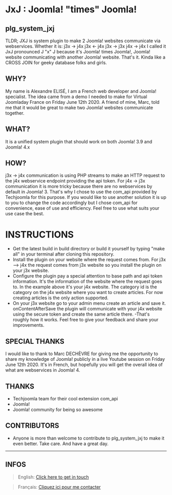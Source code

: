 # JxJ : Joomla! "times" Joomla!

## plg_system_jxj
TLDR; JXJ is system plugin to make 2 Joomla! websites communicate via webservices.
Whether it is:
j3x -> j4x
j3x <- j4x
j3x -> j3x
j4x -> j4x
I called it JxJ pronounced J "x" J because it's Joomla! times Joomla!, Joomla! website communicating with another Joomla! website. That's it. Kinda like a CROSS JOIN for geeky database folks and girls.


## WHY?
My name is Alexandre ELISÉ, I am a French web developer and Joomla! specialist. The idea came from a demo I needed to make for Virtual Joomladay France on Friday June 12th 2020. A friend of mine, Marc, told me that it would be great to make two Joomla! websites communicate together. 

## WHAT?
It is a unified system plugin that should work on both Joomla! 3.9 and Joomla! 4.x

## HOW?
j3x -> j4x communication is using PHP streams to make an HTTP request to the j4x webservice endpoint providing the api token.
For j4x -> j3x communication it is more tricky because there are no webservices by default in Joomla! 3. That's why I chose to use the com_api provided by Techjoomla for this purpose. If you would like to use another solution it is up to you to change the code accordingly but I chose com_api for convenience, ease of use and efficiency. Feel free to use what suits your use case the best.

# INSTRUCTIONS
- Get the latest build in build directory or build it yourself by typing "make all" in your terminal after cloning this repository.
- Install the plugin on your website where the request comes from. For j3x --> j4x the request comes from j3x website so you install the plugin on your j3x website.
- Configure the plugin pay a special attention to base path and api token information. It's the information of the website where the request goes to. In the example above it's your j4x website. The category id is the category on the j4x website where you want to create articles. For now creating articles is the only action supported.
- On your j3x website go to your admin menu create an article and save it.
onContentAfterSave the plugin will communicate with your j4x website using the secure token and create the same article there.
-That's roughly how it works. Feel free to give your feedback and share your improvements.





## SPECIAL THANKS
I would like to thank to Marc DECHÈVRE for giving me the opportunity to share my knowledge of Joomla! publicly in a live Youtube session on Friday June 12th 2020. It's in French, but hopefully you will get the overall idea of what are webservices in Joomla! 4.

## THANKS
- Techjoomla team for their cool extension com_api
- Joomla!
- Joomla! community for being so awesome

## CONTRIBUTORS
- Anyone is more than welcome to contribute to plg_system_jxj to make it even better. 
Take care. And have a great day.

--------------------------------------------
## INFOS

> English: [Click here to get in touch](https://github.com/mralexandrelise/mralexandrelise/blob/master/community.md "Get in touch")

> Français: [Cliquez ici pour me contacter](https://github.com/mralexandrelise/mralexandrelise/blob/master/community.md "Me contacter")
